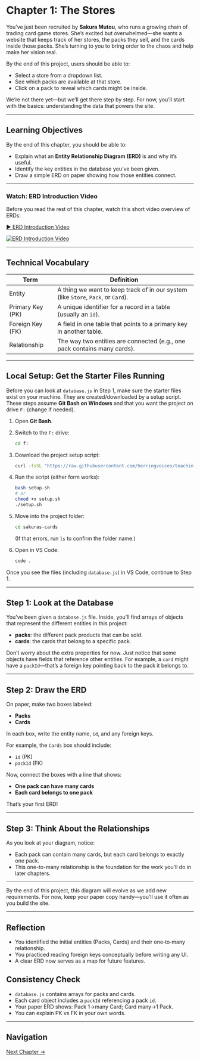 
# Chapter 1: The Stores

You’ve just been recruited by **Sakura Mutou**, who runs a growing chain of trading card game stores. She’s excited but overwhelmed—she wants a website that keeps track of her stores, the packs they sell, and the cards inside those packs. She’s turning to you to bring order to the chaos and help make her vision real.

By the end of this project, users should be able to:

* Select a store from a dropdown list.
* See which packs are available at that store.
* Click on a pack to reveal which cards might be inside.

We’re not there yet—but we’ll get there step by step. For now, you’ll start with the basics: understanding the data that powers the site.

---

## Learning Objectives

By the end of this chapter, you should be able to:

* Explain what an **Entity Relationship Diagram (ERD)** is and why it’s useful.
* Identify the key entities in the database you’ve been given.
* Draw a simple ERD on paper showing how those entities connect.

---

### Watch: ERD Introduction Video

Before you read the rest of this chapter, watch this short video overview of ERDs:

[▶️ ERD Introduction Video](https://youtu.be/R4GJ49d5ppQ)

[![ERD Introduction Video](https://img.youtube.com/vi/R4GJ49d5ppQ/0.jpg)](https://youtu.be/R4GJ49d5ppQ)



---

## Technical Vocabulary

| Term             | Definition                                                                        |
| ---------------- | --------------------------------------------------------------------------------- |
| Entity           | A thing we want to keep track of in our system (like `Store`, `Pack`, or `Card`). |
| Primary Key (PK) | A unique identifier for a record in a table (usually an `id`).                    |
| Foreign Key (FK) | A field in one table that points to a primary key in another table.               |
| Relationship     | The way two entities are connected (e.g., one pack contains many cards).          |

---

## Local Setup: Get the Starter Files Running

Before you can look at `database.js` in Step 1, make sure the starter files exist on your machine. They are created/downloaded by a setup script. These steps assume **Git Bash on Windows** and that you want the project on drive `F:` (change if needed).

1. Open **Git Bash**.
2. Switch to the `F:` drive:
	```bash
	cd f:
	```
3. Download the project setup script:
	```bash
   curl -fsSL "https://raw.githubusercontent.com/herringvoices/teaching-projects/refs/heads/main/javascript/unit-3-sakuras-cards/scripts/setup.sh" | bash
	```


4. Run the script (either form works):
	```bash
	bash setup.sh
	# or
	chmod +x setup.sh
	./setup.sh
	```
5. Move into the project folder:
	```bash
	cd sakuras-cards
	```
	(If that errors, run `ls` to confirm the folder name.)
6. Open in VS Code:
	```bash
	code .
	```

Once you see the files (including `database.js`) in VS Code, continue to Step 1.

---

## Step 1: Look at the Database

You’ve been given a `database.js` file. Inside, you’ll find arrays of objects that represent the different entities in this project:

* **packs**: the different pack products that can be sold.
* **cards**: the cards that belong to a specific pack.

Don’t worry about the extra properties for now. Just notice that some objects have fields that reference other entities. For example, a `card` might have a `packId`—that’s a foreign key pointing back to the pack it belongs to.

---

## Step 2: Draw the ERD

On paper, make two boxes labeled:

* **Packs**
* **Cards**

In each box, write the entity name, `id`, and any foreign keys.

For example, the `Cards` box should include:

* `id` (PK)
* `packId` (FK)

Now, connect the boxes with a line that shows:

* **One pack can have many cards**
* **Each card belongs to one pack**

That’s your first ERD!

---

## Step 3: Think About the Relationships

As you look at your diagram, notice:

* Each pack can contain many cards, but each card belongs to exactly one pack.
* This one-to-many relationship is the foundation for the work you’ll do in later chapters.

---

By the end of this project, this diagram will evolve as we add new requirements. For now, keep your paper copy handy—you’ll use it often as you build the site.

---

## Reflection

* You identified the initial entities (Packs, Cards) and their one‑to‑many relationship.
* You practiced reading foreign keys conceptually before writing any UI.
* A clear ERD now serves as a map for future features.

## Consistency Check

* `database.js` contains arrays for packs and cards.
* Each card object includes a `packId` referencing a pack `id`.
* Your paper ERD shows: Pack 1→many Card; Card many→1 Pack.
* You can explain PK vs FK in your own words.

---

## Navigation

[Next Chapter →](./sakuras-cards-chapter-2.md)
